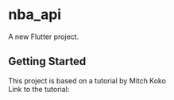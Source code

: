 # nba_api

A new Flutter project.

## Getting Started

This project is based on a tutorial by Mitch Koko<br>
Link to the tutorial: 
